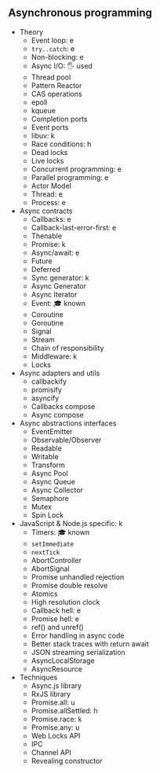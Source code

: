 ## Asynchronous programming

- Theory
  - Event loop: e
  - `try..catch`: e
  - Non-blocking: e
  - Async I/O: 🖐️ used
  - Thread pool
  - Pattern Reactor
  - CAS operations
  - epoll
  - kqueue
  - Completion ports
  - Event ports
  - libuv: k
  - Race conditions: h
  - Dead locks
  - Live locks
  - Concurrent programming: e
  - Parallel programming: e
  - Actor Model
  - Thread: e
  - Process: e
- Async contracts
  - Callbacks: e
  - Callback-last-error-first: e
  - Thenable
  - Promise: k
  - Async/await: e
  - Future
  - Deferred
  - Sync generator: k
  - Async Generator
  - Async Iterator
  - Event: 🎓 known
  - Coroutine
  - Goroutine
  - Signal
  - Stream
  - Chain of responsibility
  - Middleware: k
  - Locks
- Async adapters and utils
  - callbackify
  - promisify
  - asyncify
  - Callbacks compose
  - Async compose
- Async abstractions interfaces
  - EventEmitter
  - Observable/Observer
  - Readable
  - Writable
  - Transform
  - Async Pool
  - Async Queue
  - Async Collector
  - Semaphore
  - Mutex
  - Spin Lock
- JavaScript & Node.js specific: k
  - Timers: 🎓 known
  - `setImmediate`
  - `nextTick`
  - AbortController
  - AbortSignal
  - Promise unhandled rejection
  - Promise double resolve
  - Atomics
  - High resolution clock
  - Callback hell: e
  - Promise hell: e
  - ref() and unref()
  - Error handling in async code
  - Better stack traces with return await
  - JSON streaming serialization
  - AsyncLocalStorage
  - AsyncResource
- Techniques
  - Async.js library
  - RxJS library
  - Promise.all: u
  - Promise.allSettled: h
  - Promise.race: k
  - Promise.any: u
  - Web Locks API
  - IPC
  - Channel API
  - Revealing constructor
